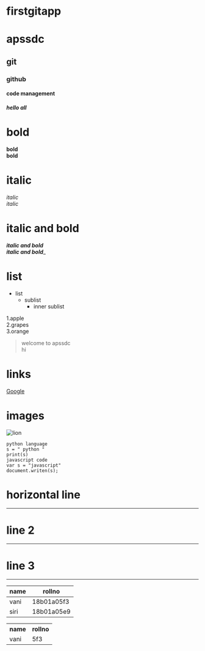 # firstgitapp
# apssdc
## git
### github
#### code management
##### hello all

# bold
**bold**<br>
__bold__

# italic
*italic*<br>
_italic_

# italic and bold <br>
***italic and bold***<br>
___italic and bold____

# list
* list
  * sublist
    * inner sublist
   
 1.apple<br>
 2.grapes<br>
 3.orange<br>
 
 > welcome to apssdc<br>
 > hi
 
 # links
 [Google](www.google.com)
 
 # images
 ![lion](https://upload.wikimedia.org/wikipedia/commons/7/73/Lion_waiting_in_Namibia.jpg)
 
 ```
 python language 
 s = " python "
 print(s)
 javascript code
 var s = "javascript"
 document.writen(s);
 ```
 # horizontal line
 -----
 # line 2
 ****
 # line 3
 _________
 
 |name|rollno|
 |----|------|
 |vani|18b01a05f3|
 |siri|18b01a05e9|


<table>
 <tr>
  <th>name</th>
  <th>rollno</th>
  </tr>
   <tr>
    <td>vani</td>
    <td>5f3</td>
  </tr>
 </table>
